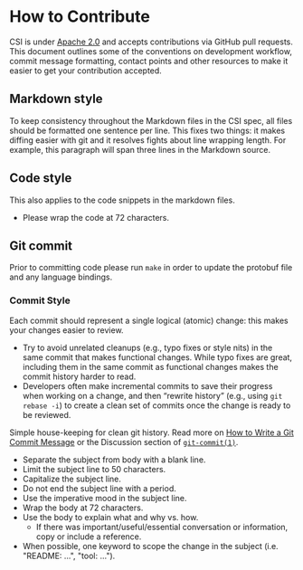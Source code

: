 # How to Contribute

CSI is under [Apache 2.0](LICENSE) and accepts contributions via GitHub pull requests.
This document outlines some of the conventions on development workflow, commit message formatting, contact points and other resources to make it easier to get your contribution accepted.

## Markdown style

To keep consistency throughout the Markdown files in the CSI spec, all files should be formatted one sentence per line.
This fixes two things: it makes diffing easier with git and it resolves fights about line wrapping length.
For example, this paragraph will span three lines in the Markdown source.

## Code style

This also applies to the code snippets in the markdown files.

* Please wrap the code at 72 characters.

## Git commit

Prior to committing code please run `make` in order to update the protobuf file and any language bindings.

### Commit Style

Each commit should represent a single logical (atomic) change: this makes your changes easier to review.

* Try to avoid unrelated cleanups (e.g., typo fixes or style nits) in the same commit that makes functional changes.
  While typo fixes are great, including them in the same commit as functional changes makes the commit history harder to read.
* Developers often make incremental commits to save their progress when working on a change, and then “rewrite history” (e.g., using `git rebase -i`) to create a clean set of commits once the change is ready to be reviewed.

Simple house-keeping for clean git history.
Read more on [How to Write a Git Commit Message](http://chris.beams.io/posts/git-commit/) or the Discussion section of [`git-commit(1)`](http://git-scm.com/docs/git-commit).

* Separate the subject from body with a blank line.
* Limit the subject line to 50 characters.
* Capitalize the subject line.
* Do not end the subject line with a period.
* Use the imperative mood in the subject line.
* Wrap the body at 72 characters.
* Use the body to explain what and why vs. how.
  * If there was important/useful/essential conversation or information, copy or include a reference.
* When possible, one keyword to scope the change in the subject (i.e. "README: ...", "tool: ...").
